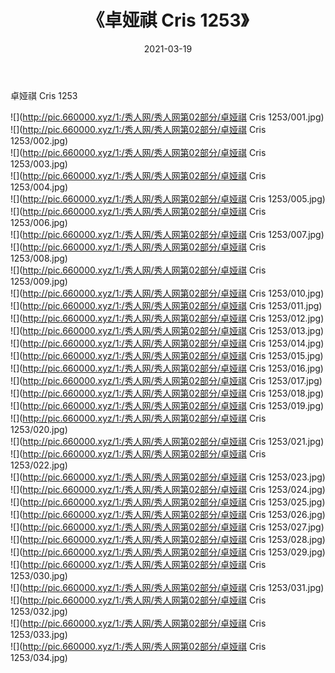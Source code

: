 ﻿---
layout: post
title:  《卓娅祺 Cris 1253》
date:   2021-03-19
img: http://pic.660000.xyz/1:/秀人网/秀人网第02部分/卓娅祺 Cris 1253/000.jpg
categories: [美女, 清纯, 唯美]
---

卓娅祺 Cris 1253

  ![](http://pic.660000.xyz/1:/秀人网/秀人网第02部分/卓娅祺 Cris 1253/001.jpg) <br> ![](http://pic.660000.xyz/1:/秀人网/秀人网第02部分/卓娅祺 Cris 1253/002.jpg) <br> ![](http://pic.660000.xyz/1:/秀人网/秀人网第02部分/卓娅祺 Cris 1253/003.jpg) <br> ![](http://pic.660000.xyz/1:/秀人网/秀人网第02部分/卓娅祺 Cris 1253/004.jpg) <br> ![](http://pic.660000.xyz/1:/秀人网/秀人网第02部分/卓娅祺 Cris 1253/005.jpg) <br> ![](http://pic.660000.xyz/1:/秀人网/秀人网第02部分/卓娅祺 Cris 1253/006.jpg) <br> ![](http://pic.660000.xyz/1:/秀人网/秀人网第02部分/卓娅祺 Cris 1253/007.jpg) <br> ![](http://pic.660000.xyz/1:/秀人网/秀人网第02部分/卓娅祺 Cris 1253/008.jpg) <br> ![](http://pic.660000.xyz/1:/秀人网/秀人网第02部分/卓娅祺 Cris 1253/009.jpg) <br> ![](http://pic.660000.xyz/1:/秀人网/秀人网第02部分/卓娅祺 Cris 1253/010.jpg) <br> ![](http://pic.660000.xyz/1:/秀人网/秀人网第02部分/卓娅祺 Cris 1253/011.jpg) <br> ![](http://pic.660000.xyz/1:/秀人网/秀人网第02部分/卓娅祺 Cris 1253/012.jpg) <br> ![](http://pic.660000.xyz/1:/秀人网/秀人网第02部分/卓娅祺 Cris 1253/013.jpg) <br> ![](http://pic.660000.xyz/1:/秀人网/秀人网第02部分/卓娅祺 Cris 1253/014.jpg) <br> ![](http://pic.660000.xyz/1:/秀人网/秀人网第02部分/卓娅祺 Cris 1253/015.jpg) <br> ![](http://pic.660000.xyz/1:/秀人网/秀人网第02部分/卓娅祺 Cris 1253/016.jpg) <br> ![](http://pic.660000.xyz/1:/秀人网/秀人网第02部分/卓娅祺 Cris 1253/017.jpg) <br> ![](http://pic.660000.xyz/1:/秀人网/秀人网第02部分/卓娅祺 Cris 1253/018.jpg) <br> ![](http://pic.660000.xyz/1:/秀人网/秀人网第02部分/卓娅祺 Cris 1253/019.jpg) <br> ![](http://pic.660000.xyz/1:/秀人网/秀人网第02部分/卓娅祺 Cris 1253/020.jpg) <br> ![](http://pic.660000.xyz/1:/秀人网/秀人网第02部分/卓娅祺 Cris 1253/021.jpg) <br> ![](http://pic.660000.xyz/1:/秀人网/秀人网第02部分/卓娅祺 Cris 1253/022.jpg) <br> ![](http://pic.660000.xyz/1:/秀人网/秀人网第02部分/卓娅祺 Cris 1253/023.jpg) <br> ![](http://pic.660000.xyz/1:/秀人网/秀人网第02部分/卓娅祺 Cris 1253/024.jpg) <br> ![](http://pic.660000.xyz/1:/秀人网/秀人网第02部分/卓娅祺 Cris 1253/025.jpg) <br> ![](http://pic.660000.xyz/1:/秀人网/秀人网第02部分/卓娅祺 Cris 1253/026.jpg) <br> ![](http://pic.660000.xyz/1:/秀人网/秀人网第02部分/卓娅祺 Cris 1253/027.jpg) <br> ![](http://pic.660000.xyz/1:/秀人网/秀人网第02部分/卓娅祺 Cris 1253/028.jpg) <br> ![](http://pic.660000.xyz/1:/秀人网/秀人网第02部分/卓娅祺 Cris 1253/029.jpg) <br> ![](http://pic.660000.xyz/1:/秀人网/秀人网第02部分/卓娅祺 Cris 1253/030.jpg) <br> ![](http://pic.660000.xyz/1:/秀人网/秀人网第02部分/卓娅祺 Cris 1253/031.jpg) <br> ![](http://pic.660000.xyz/1:/秀人网/秀人网第02部分/卓娅祺 Cris 1253/032.jpg) <br> ![](http://pic.660000.xyz/1:/秀人网/秀人网第02部分/卓娅祺 Cris 1253/033.jpg) <br> ![](http://pic.660000.xyz/1:/秀人网/秀人网第02部分/卓娅祺 Cris 1253/034.jpg) <br>